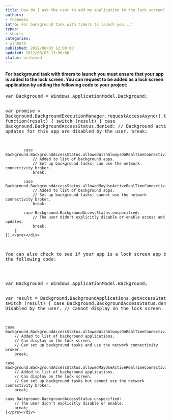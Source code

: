 ```yaml
---
title: How do I ask the user to add my application to the lock screen?
authors:
- thebeebs
intro: For background task with timers to launch you...'
types:
- shorts
categories:
- win8at8
published: 2012/08/03 12:00:00
updated: 2012/08/03 13:00:00
status: archived
---
```


#### For background task with timers to launch you must ensure that your app is added to the lock screen. You can request to be added as a lock screen application by adding the following code to your project:

   <div id="scid:f32c3428-b7e9-4f15-a8ea-c502c7ff2e88:9bfcba99-2f9c-45b0-82d9-23c02df81211" class="wlWriterEditableSmartContent" style="float: none; padding-bottom: 0px; padding-top: 0px; padding-left: 0px; margin: 0px; display: inline; padding-right: 0px"><pre class="brush: javascript;">var Background = Windows.ApplicationModel.Background;

var promise = Background.BackgroundExecutionManager.requestAccessAsync().then(
    function(result) {
        switch (result) {
            case Background.BackgroundAccessStatus.denied:
                // Background activity and updates for this app are disabled by the user. 
                break;

            case Background.BackgroundAccessStatus.allowedWithAlwaysOnRealTimeConnectivity:
                // Added to list of background apps.
                // Set up background tasks; can use the network connectivity broker.
                break;

            case Background.BackgroundAccessStatus.allowedMayUseActiveRealTimeConnectivity:
                // Added to list of background apps.
                // Set up background tasks; cannot use the network connectivity broker.
                break;

            case Background.BackgroundAccessStatus.unspecified:
                // The user didn't explicitly disable or enable access and updates. 
                break;
        }
    });</pre></div>

You can also check to see if your app is a lock screen app by using the following code: 

  <div id="scid:f32c3428-b7e9-4f15-a8ea-c502c7ff2e88:b17038a3-e998-49b7-b04d-452bf450c62f" class="wlWriterEditableSmartContent" style="float: none; padding-bottom: 0px; padding-top: 0px; padding-left: 0px; margin: 0px; display: inline; padding-right: 0px"><pre class="brush: javascript;">var Background = Windows.ApplicationModel.Background;

var result = Background.BackgroundApplications.getAccessStatus();
switch (result) {
    case Background.BackgroundAccessStatus.denied:
        // Disabled by the user.
        // Cannot display on the lock screen. 
        break;

    case Background.BackgroundAccessStatus.allowedWithAlwaysOnRealTimeConnectivity:
        // Added to list of background applications.
        // Can display on the lock screen.
        // Can set up background tasks and use the network connectivity broker.
        break;

    case Background.BackgroundAccessStatus.allowedMayUseActiveRealTimeConnectivity:
        // Added to list of background applications.
        // Can display on the lock screen.
        // Can set up background tasks but cannot use the network connectivity broker.
        break;

    case Background.BackgroundAccessStatus.unspecified:
        // The user didn't explicitly disable or enable.
        break;
    }</pre></div>